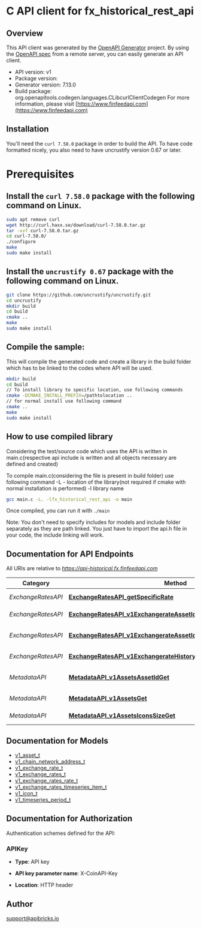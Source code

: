 # C API client for fx_historical_rest_api

## Overview
This API client was generated by the [OpenAPI Generator](https://openapi-generator.tech) project. By using the [OpenAPI spec](https://openapis.org) from a remote server, you can easily generate an API client.

- API version: v1
- Package version: 
- Generator version: 7.13.0
- Build package: org.openapitools.codegen.languages.CLibcurlClientCodegen
For more information, please visit [https://www.finfeedapi.com](https://www.finfeedapi.com)

## Installation
You'll need the `curl 7.58.0` package in order to build the API. To have code formatted nicely, you also need to have uncrustify version 0.67 or later.

# Prerequisites

## Install the `curl 7.58.0` package with the following command on Linux.
```bash
sudo apt remove curl
wget http://curl.haxx.se/download/curl-7.58.0.tar.gz
tar -xvf curl-7.58.0.tar.gz
cd curl-7.58.0/
./configure
make
sudo make install
```
## Install the `uncrustify 0.67` package with the following command on Linux.
```bash
git clone https://github.com/uncrustify/uncrustify.git
cd uncrustify
mkdir build
cd build
cmake ..
make
sudo make install
```

## Compile the sample:
This will compile the generated code and create a library in the build folder which has to be linked to the codes where API will be used.
```bash
mkdir build
cd build
// To install library to specific location, use following commands
cmake -DCMAKE_INSTALL_PREFIX=/pathtolocation ..
// for normal install use following command
cmake ..
make
sudo make install
```
## How to use compiled library
Considering the test/source code which uses the API is written in main.c(respective api include is written and all objects necessary are defined and created)

To compile main.c(considering the file is present in build folder) use following command
-L - location of the library(not required if cmake with normal installation is performed)
-l library name
```bash
gcc main.c -L. -lfx_historical_rest_api -o main
```
Once compiled, you can run it with ``` ./main ```

Note: You don't need to specify includes for models and include folder separately as they are path linked. You just have to import the api.h file in your code, the include linking will work.

## Documentation for API Endpoints

All URIs are relative to *https://api-historical.fx.finfeedapi.com*

Category | Method | HTTP request | Description
------------ | ------------- | ------------- | -------------
*ExchangeRatesAPI* | [**ExchangeRatesAPI_getSpecificRate**](docs/ExchangeRatesAPI.md#ExchangeRatesAPI_getSpecificRate) | **GET** /v1/exchangerate/{asset_id_base}/{asset_id_quote} | Get specific rate
*ExchangeRatesAPI* | [**ExchangeRatesAPI_v1ExchangerateAssetIdBaseAssetIdQuoteHistoryGet**](docs/ExchangeRatesAPI.md#ExchangeRatesAPI_v1ExchangerateAssetIdBaseAssetIdQuoteHistoryGet) | **GET** /v1/exchangerate/{asset_id_base}/{asset_id_quote}/history | Timeseries data
*ExchangeRatesAPI* | [**ExchangeRatesAPI_v1ExchangerateAssetIdBaseGet**](docs/ExchangeRatesAPI.md#ExchangeRatesAPI_v1ExchangerateAssetIdBaseGet) | **GET** /v1/exchangerate/{asset_id_base} | Get all current rates
*ExchangeRatesAPI* | [**ExchangeRatesAPI_v1ExchangerateHistoryPeriodsGet**](docs/ExchangeRatesAPI.md#ExchangeRatesAPI_v1ExchangerateHistoryPeriodsGet) | **GET** /v1/exchangerate/history/periods | Timeseries periods
*MetadataAPI* | [**MetadataAPI_v1AssetsAssetIdGet**](docs/MetadataAPI.md#MetadataAPI_v1AssetsAssetIdGet) | **GET** /v1/assets/{asset_id} | List all assets by asset ID
*MetadataAPI* | [**MetadataAPI_v1AssetsGet**](docs/MetadataAPI.md#MetadataAPI_v1AssetsGet) | **GET** /v1/assets | List all assets
*MetadataAPI* | [**MetadataAPI_v1AssetsIconsSizeGet**](docs/MetadataAPI.md#MetadataAPI_v1AssetsIconsSizeGet) | **GET** /v1/assets/icons/{size} | List all asset icons


## Documentation for Models

 - [v1_asset_t](docs/v1_asset.md)
 - [v1_chain_network_address_t](docs/v1_chain_network_address.md)
 - [v1_exchange_rate_t](docs/v1_exchange_rate.md)
 - [v1_exchange_rates_t](docs/v1_exchange_rates.md)
 - [v1_exchange_rates_rate_t](docs/v1_exchange_rates_rate.md)
 - [v1_exchange_rates_timeseries_item_t](docs/v1_exchange_rates_timeseries_item.md)
 - [v1_icon_t](docs/v1_icon.md)
 - [v1_timeseries_period_t](docs/v1_timeseries_period.md)


## Documentation for Authorization


Authentication schemes defined for the API:
### APIKey

- **Type**: API key

- **API key parameter name**: X-CoinAPI-Key
- **Location**: HTTP header


## Author

support@apibricks.io

